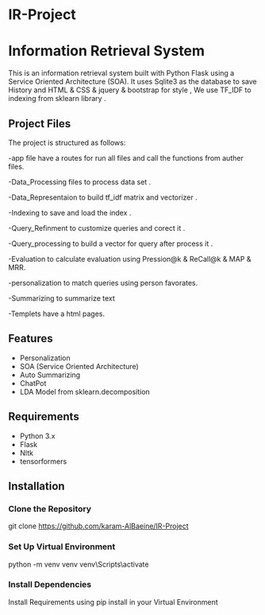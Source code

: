 # IR-Project
# Information Retrieval System

This is an information retrieval system built with Python Flask using a Service Oriented Architecture (SOA). It uses Sqlite3 as the database to save History and HTML & CSS & jquery & bootstrap for style , We use TF_IDF to indexing from sklearn library .

## Project Files

The project is structured as follows:

-app file have a routes for run all files and call the functions from auther files.

-Data_Processing files to process data set .

-Data_Representaion to build tf_idf matrix and vectorizer .

-Indexing to save and load the index .

-Query_Refinment to customize queries and corect it .

-Query_processing to build a vector for query after process it .

-Evaluation to calculate evaluation using Pression@k & ReCall@k & MAP & MRR.

-personalization to match queries using person favorates.

-Summarizing to summarize text 

-Templets have a html pages.

## Features

- Personalization
- SOA (Service Oriented Architecture)
- Auto Summarizing
- ChatPot 
- LDA Model from sklearn.decomposition

## Requirements

- Python 3.x
- Flask
- Nltk
- tensorformers

## Installation

### Clone the Repository

git clone https://github.com/karam-AlBaeine/IR-Project

### Set Up Virtual Environment

python -m venv venv
venv\Scripts\activate

### Install Dependencies

Install Requirements using pip install in your Virtual Environment


